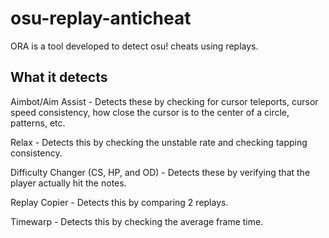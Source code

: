 # osu-replay-anticheat
ORA is a tool developed to detect osu! cheats using replays.

## What it detects
Aimbot/Aim Assist - Detects these by checking for cursor teleports, cursor speed consistency, how close the cursor is to the center of a circle, patterns, etc.

Relax - Detects this by checking the unstable rate and checking tapping consistency.

Difficulty Changer (CS, HP, and OD) - Detects these by verifying that the player actually hit the notes.

Replay Copier - Detects this by comparing 2 replays.

Timewarp - Detects this by checking the average frame time.

